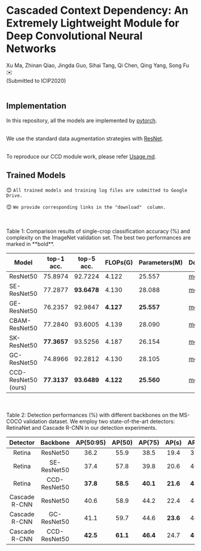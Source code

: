 # Cascaded Context Dependency: An Extremely Lightweight Module for Deep Convolutional Neural Networks
Xu Ma, Zhinan Qiao, Jingda Guo, Sihai Tang, Qi Chen, Qing Yang, Song Fu :envelope:<br>
(Submitted to ICIP2020)
<br><br>


## Implementation
In this repository, all the models are implemented by [pytorch](https://pytorch.org/).<br><br>

We use the standard data augmentation strategies with [ResNet](https://github.com/pytorch/examples/blob/master/imagenet/main.py).<br><br>

To reproduce our CCD module work, please refer [Usage.md](Usage.md).

## Trained Models

:blush: `All trained models and training log files are submitted to Google Drive.`

:blush: `We provide corresponding links in the "download"  column.`

<br>
<br>
Table 1:  Comparison results of single-crop classification accuracy (%) and complexity on the ImageNet validation set.  The best two performances are marked in **bold**.

| Model | top-1 acc. |top-5 acc. |FLOPs(G)|Parameters(M)|Download|
| --- | --- |--- |--- |--- |---|
| ResNet50 | 75.8974 |92.7224|4.122|25.557|<a href="https://drive.google.com/open?id=1DMHhk99fG8rNZjE2wPh8VWZ5qIBOaYOf">model</a> <a href="https://drive.google.com/open?id=1KOM5BzyxQLZl2Aa5KIVOh6HmE7eQvsKa">log</a>|
| SE-ResNet50 |77.2877  |**93.6478**|4.130|28.088|<a href="https://drive.google.com/open?id=1lOXZv0IskrLLbm_z7JqonR6KaQ7lRpKP">model</a> <a href="https://drive.google.com/open?id=1gl43ufL2Pvum-dZy8B4yAnnV3bl1BSi2">log</a>|
| GE-ResNet50 |76.2357  |92.9847|**4.127**|**25.557**|<a href="https://drive.google.com/open?id=1N-UVJhZDkoHnxzhE0p_VRsCgGDExi0iA">model</a> <a href="https://drive.google.com/open?id=1KcPMHcDfcgu87TAHqy3ovNN29pIZdkPi">log</a> |
| CBAM-ResNet50 | 77.2840 |93.6005|4.139|28.090|<a href="https://drive.google.com/open?id=1brCXiQ0LNbqVejQMrY0eVmcwZSGhYFN3">model</a> <a href="https://drive.google.com/open?id=1MVBSKLSu9lyxNKrxH4WoA4fHsE86y45K">log</a> |
| SK-ResNet50 | **77.3657** |93.5256|4.187|26.154|<a href="https://drive.google.com/open?id=1jwQ-us0G0LSesHGZwmDgjL1W5O7Ekyu6">model</a> <a href="https://drive.google.com/open?id=1DGMM9c1Vfo_YniYTUeL-jfAmsQuwhJYX">log</a> |
| GC-ResNet50 |74.8966  |92.2812|4.130|28.105|<a href="https://drive.google.com/open?id=1GGe9UzVFjMpoRkQVf3td5BrLeb1ZfwVM">model</a> <a href="https://drive.google.com/open?id=1iE8m0MgK8Ek7ui5UxF8s0w8tZ8XG8dyN">log</a> |
| CCD-ResNet50 (ours) | **77.3137** |**93.6489**|**4.122**|**25.560**|<a href="https://drive.google.com/open?id=1mHqmrkrWudCk-3DCXL8XWbIjBznOjDLh">model</a>  <a href="https://drive.google.com/open?id=1ZLNEEXAdCUrILmkjZMG_-nYjKYGhS8De">log</a> |




<br>
<br>
Table 2: Detection performances (%) with different backbones on the MS-COCO validation dataset. We employ two state-of-the-art detectors: RetinaNet and Cascade R-CNN  in our detection experiments.

| Detector | Backbone | AP(50:95) | AP(50) | AP(75) | AP(s)|AP(m)|AP(l)|Download
|:-:|:-:|:-:|:-:|:-:|:-:|:-:|:-:|:-:|
|Retina|ResNet50|36.2|55.9|38.5|19.4|39.8|48.3|[model](https://drive.google.com/open?id=1imZvUrwg6Vy6TFRLAsL62FsF-DyizZXR) [log](https://drive.google.com/open?id=14rRmHai_9ghL5oC-1DTTiLrt4w_HY0Yl)
|Retina|SE-ResNet50|37.4|57.8|39.8|20.6|40.8|50.3|[model](https://drive.google.com/open?id=1ivzPfC_JhpO7DPs6vzlHGxkZBf2sC60p) [log](https://drive.google.com/open?id=1mKctgPjf9QbEXTeSm_-J_kqeiVNGuMT7)
|Retina|CCD-ResNet50|**37.8**|**58.5**|**40.1**|**21.6**|**41.5**|**50.9**|[model](https://drive.google.com/open?id=1StYpULhwgCwG_ZacBR1bRFqbgt6FRHZr) [log](https://drive.google.com/open?id=1ADWdGj2NcuiK2SCExfWKM8ovypBC68FL)
Cascade R-CNN|ResNet50|40.6|58.9|44.2|22.4|43.7|**54.7**|[model](https://drive.google.com/open?id=1jGUT2KsFggLSJMkH0cgJUJV_p_cSM-7f) [log](https://drive.google.com/open?id=13g-4XlMlySVUJyrvWeU5FVCA--cojaCk)
Cascade R-CNN|GC-ResNet50|41.1|59.7|44.6|**23.6**|44.1|54.3|[model](https://drive.google.com/open?id=19cv3TReITDMJuvmAleGzzt3H39iq3pYl) [log](https://drive.google.com/open?id=1uCcKukd4HKtxIc1uUfKydd-_NIPnj9_i)
Cascade R-CNN|CCD-ResNet50|**42.5**|**61.1**|**46.4**|24.7|**45.9**|56.5|[model](https://drive.google.com/open?id=1655frDSIzUpxjOD4Bt2-l6w0D5DBo2Yn) [log](https://drive.google.com/open?id=1655frDSIzUpxjOD4Bt2-l6w0D5DBo2Yn)
